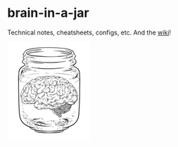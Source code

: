 # brain-in-a-jar
Technical notes, cheatsheets, configs, etc. And the [wiki](wiki)!

![](brain-jar.png)

